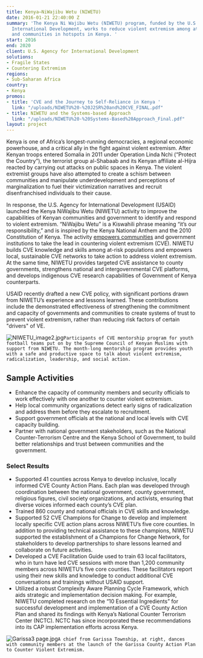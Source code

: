```yaml
---
title: Kenya—NiWajibu Wetu (NIWETU)
date: 2016-01-21 22:40:00 Z
summary: 'The Kenya Ni Wajibu Wetu (NIWETU) program, funded by the U.S. Agency for
  International Development, works to reduce violent extremism among at-risk individuals
  and communities in hotspots in Kenya. '
start: 2016
end: 2020
client: U.S. Agency for International Development
solutions:
- Fragile States
- Countering Extremism
regions:
- Sub-Saharan Africa
country:
- Kenya
promos:
- title: 'CVE and the Journey to Self-Reliance in Kenya '
  link: "/uploads/NIWETU%20-%20J2SR%20and%20CVE_FINAL.pdf"
- title: NIWETU and the Systems-based Approach
  link: "/uploads/NIWETU%20-%20Systems-Based%20Approach_Final.pdf"
layout: project
---
```


Kenya is one of Africa’s longest-running democracies, a regional economic powerhouse, and a critical ally in the fight against violent extremism. After Kenyan troops entered Somalia in 2011 under Operation Linda Nchi (“Protect the Country”), the terrorist group al-Shabaab and its Kenyan affiliate al-Hijra reacted by carrying out attacks on public spaces in Kenya. The violent extremist groups have also attempted to create a schism between communities and manipulate underdevelopment and perceptions of marginalization to fuel their victimization narratives and recruit disenfranchised individuals to their cause.

In response, the U.S. Agency for International Development (USAID) launched the Kenya NiWajibu Wetu (NIWETU) activity to improve the capabilities of Kenyan communities and government to identify and respond to violent extremism. “NiWajibu Wetu” is a Kiswahili phrase meaning “it’s our responsibility,” and is inspired by the Kenya National Anthem and the 2010 Constitution of Kenya. The activity [empowers communities](https://medium.com/usaid-2030/8-ways-usaid-is-advancing-fundamental-freedoms-promoting-democracy-and-strengthening-human-4a649fb5dfef) and government institutions to take the lead in countering violent extremism (CVE). NIWETU builds CVE knowledge and skills among at-risk populations and empowers local, sustainable CVE networks to take action to address violent extremism. At the same time, NIWETU provides targeted CVE assistance to county governments, strengthens national and intergovernmental CVE platforms, and develops indigenous CVE research capabilities of Government of Kenya counterparts.

USAID recently drafted a new CVE policy, with significant portions drawn from NIWETU’s experience and lessons learned. These contributions include the demonstrated effectiveness of strengthening the commitment and capacity of governments and communities to create systems of trust to prevent violent extremism, rather than reducing risk factors of certain "drivers" of VE. 

![NIWETU_image2.jpg](/uploads/NIWETU_image2.jpg)`Participants of CVE mentorship program for youth football teams put on by the Supreme Council of Kenyan Muslims with support from NIWETU. The month-long mentorship program provides youth with a safe and productive space to talk about violent extremism, radicalization, leadership, and social action.`

## Sample Activities

* Enhance the capacity of community members and security officials to work effectively with one another to counter violent extremism.
* Help local community organizations detect early signs of radicalization and address them before they escalate to recruitment.
* Support government officials at the national and local levels with CVE capacity building.
* Partner with national government stakeholders, such as the National Counter-Terrorism Centre and the Kenya School of Government, to build better relationships and trust between communities and the government.

### Select Results

* Supported 41 counties across Kenya to develop inclusive, locally informed CVE County Action Plans. Each plan was developed through coordination between the national government, county government, religious figures, civil society organizations, and activists, ensuring that diverse voices informed each county’s CVE plan. 
* Trained 860 county and national officials in CVE skills and knowledge.
* Supported 52 CVE Champions for Change to develop and implement locally specific CVE action plans across NIWETU’s five core counties. In addition to providing technical assistance to these champions, NIWETU supported the establishment of a Champions for Change Network, for stakeholders to develop partnerships to share lessons learned and collaborate on future activities.
* Developed a CVE Facilitation Guide used to train 63 local facilitators, who in turn have led CVE sessions with more than 1,200 community members across NIWETU’s five core counties. These facilitators report using their new skills and knowledge to conduct additional CVE conversations and trainings without USAID support.
* Utilized a robust Complexity Aware Planning Cycle Framework, which aids strategic and implementation decision making. For example, NIWETU completed research on the “10 Essential Ingredients” for successful development and implementation of a CVE County Action Plan and shared its findings with Kenya’s National Counter Terrorism Center (NCTC). NCTC has since incorporated these recommendations into its CAP implementation efforts across Kenya. 

![Garissa3 page.jpg](/uploads/Garissa3%20page.jpg)`A chief from Garissa Township, at right, dances with community members at the launch of the Garissa County Action Plan to Counter Violent Extremism.`